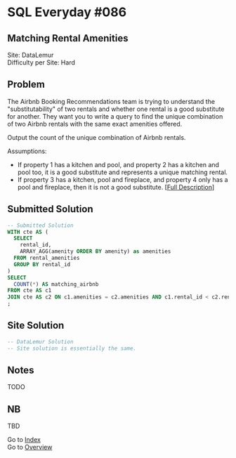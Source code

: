 # SQL Everyday \#086

## Matching Rental Amenities

Site: DataLemur\
Difficulty per Site: Hard

## Problem

The Airbnb Booking Recommendations team is trying to understand the "substitutability" of two rentals and whether one rental is a good substitute for another. They want you to write a query to find the unique combination of two Airbnb rentals with the same exact amenities offered.

Output the count of the unique combination of Airbnb rentals.

Assumptions:

* If property 1 has a kitchen and pool, and property 2 has a kitchen and pool too, it is a good substitute and represents a unique matching rental.
* If property 3 has a kitchen, pool and fireplace, and property 4 only has a pool and fireplace, then it is not a good substitute. [[Full Description](https://datalemur.com/questions/matching-rental-amenities)]

## Submitted Solution

```sql
-- Submitted Solution
WITH cte AS (
  SELECT 
    rental_id, 
    ARRAY_AGG(amenity ORDER BY amenity) as amenities
  FROM rental_amenities
  GROUP BY rental_id
)
SELECT 
  COUNT(*) AS matching_airbnb
FROM cte AS c1 
JOIN cte AS c2 ON c1.amenities = c2.amenities AND c1.rental_id < c2.rental_id
;
```

## Site Solution

```sql
-- DataLemur Solution 
-- Site solution is essentially the same.
```

## Notes

TODO

## NB

TBD

Go to [Index](../?tab=readme-ov-file#index)\
Go to [Overview](../?tab=readme-ov-file)
